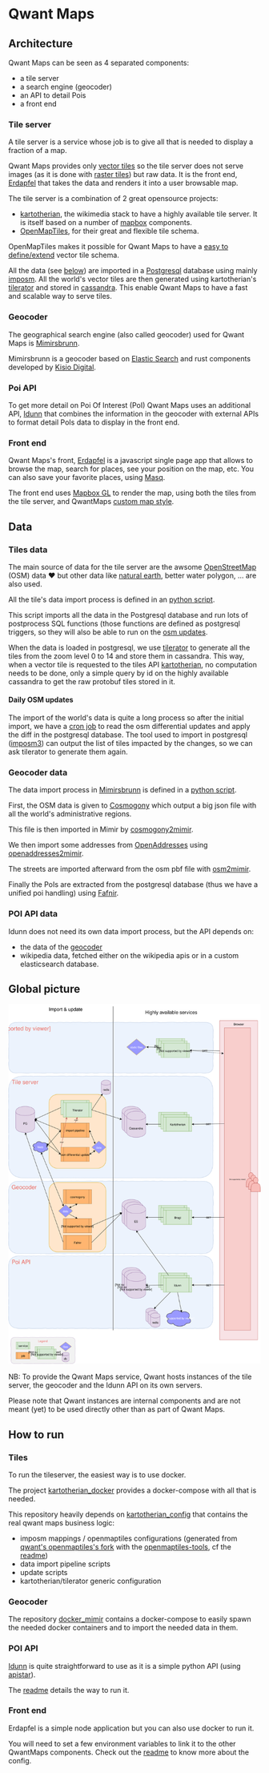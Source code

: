 # Qwant Maps

## Architecture

Qwant Maps can be seen as 4 separated components:

* a tile server
* a search engine (geocoder)
* an API to detail Pois
* a front end

### Tile server

A tile server is a service whose job is to give all that is needed to display a fraction of a map.

Qwant Maps provides only [vector tiles](https://en.wikipedia.org/wiki/Vector_tiles) so the tile server does not serve images (as it is done with [raster tiles](https://switch2osm.org/the-basics/)) but raw data. It is the front end, [Erdapfel](#erdapfel) that takes the data and renders it into a user browsable map.

The tile server is a combination of 2 great opensource projects:

* [kartotherian](https://github.com/kartotherian/kartotherian), the wikimedia stack to have a highly available tile server. It is itself based on a number of [mapbox](https://www.mapbox.com/) components.
* [OpenMapTiles](https://github.com/openmaptiles/openmaptiles), for their great and flexible tile schema.

OpenMapTiles makes it possible for Qwant Maps to have a [easy to define/extend](https://github.com/QwantResearch/openmaptiles) vector tile schema.

All the data (see [below](#tilesdata)) are imported in a [Postgresql](https://www.postgresql.org/) database using mainly [imposm](https://imposm.org/docs/imposm3/latest/). All the world's vector tiles are then generated using kartotherian's [tilerator](https://github.com/kartotherian/tilerator) and stored in [cassandra](http://cassandra.apache.org/). This enable Qwant Maps to have a fast and scalable way to serve tiles.

### Geocoder

The geographical search engine (also called geocoder) used for Qwant Maps is [Mimirsbrunn](https://github.com/CanalTP/mimirsbrunn).

Mimirsbrunn is a geocoder based on [Elastic Search](https://www.elastic.co) and rust components developed by [Kisio Digital](http://www.kisiodigital.com/).

### Poi API

To get more detail on Poi Of Interest (PoI) Qwant Maps uses an additional API, [Idunn](https://github.com/QwantResearch/idunn) that combines the information in the geocoder with external APIs to format detail PoIs data to display in the front end.

### Front end <a name="erdapfel"></a>

Qwant Maps's front, [Erdapfel](https://github.com/QwantResearch/erdapfel) is a javascript single page app that allows to browse the map, search for places, see your position on the map, etc. You can also save your favorite places, using [Masq](https://github.com/QwantResearch/masq).

The front end uses [Mapbox GL](https://www.mapbox.com/mapbox-gl-js/api/) to render the map, using both the tiles from the tile server, and QwantMaps [custom map style](https://github.com/QwantResearch/qwant-basic-gl-style).

## Data

### Tiles data <a name="tilesdata"></a>

The main source of data for the tile server are the awsome [OpenStreetMap](https://www.openstreetmap.org) (OSM) data :heart: but other data like [natural earth](http://www.naturalearthdata.com/), better water polygon, ... are also used.

All the tile's data import process is defined in an [python script](https://github.com/QwantResearch/kartotherian_config/blob/master/import_data/tasks.py).

This script imports all the data in the Postgresql database and run lots of postprocess SQL functions (those functions are defined as postgresql triggers, so they will also be able to run on the [osm updates](#osm_updates).

When the data is loaded in postgresql, we use [tilerator](https://github.com/kartotherian/tilerator) to generate all the tiles from the zoom level 0 to 14 and store them in cassandra.
This way, when a vector tile is requested to the tiles API [kartotherian](https://github.com/kartotherian/kartotherian), no computation needs to be done, only a simple query by id on the highly available cassandra to get the raw protobuf tiles stored in it.

#### Daily OSM updates <a name="osm_updates"></a>

The import of the world's data is quite a long process so after the initial import, we have a [cron job](https://github.com/QwantResearch/kartotherian_config/blob/master/update/osm_update.sh) to read the osm differential updates and apply the diff in the postgresql database.
The tool used to import in postgresql ([imposm3](https://imposm.org/docs/imposm3/latest/)) can output the list of tiles impacted by the changes, so we can ask tilerator to generate them again.

### Geocoder data <a name="geocoder_data"><a/>

The data import process in [Mimirsbrunn](https://github.com/CanalTP/mimirsbrunn) is defined in a [python script](https://github.com/QwantResearch/docker_mimir/blob/master/task.py).

First, the OSM data is given to [Cosmogony](https://github.com/osm-without-borders/cosmogony) which output a big json file with all the world's administrative regions.

This file is then imported in Mimir by [cosmogony2mimir](https://github.com/CanalTP/mimirsbrunn#cosmogony2mimir).

We then import some addresses from [OpenAddresses](http://openaddresses.io/) using [openaddresses2mimir](https://github.com/CanalTP/mimirsbrunn#openaddresses2mimir).

The streets are imported afterward from the osm pbf file with [osm2mimir](https://github.com/CanalTP/mimirsbrunn#osm2mimir).

Finally the PoIs are extracted from the postgresql database (thus we have a unified poi handling) using [Fafnir](https://github.com/QwantResearch/fafnir).

### POI API data

Idunn does not need its own data import process, but the API depends on:

* the data of the [geocoder](#geocoder_data)
* wikipedia data, fetched either on the wikipedia apis or in a custom elasticsearch database.

## Global picture

![global architecture](images/global_archi.svg)

NB: To provide the Qwant Maps service, Qwant hosts instances of the tile server, the geocoder and the Idunn API on its own servers.

Please note that Qwant instances are internal components and are not meant (yet) to be used directly other than as part of Qwant Maps.

## How to run

### Tiles

To run the tileserver, the easiest way is to use docker.

The project [kartotherian_docker](https://github.com/QwantResearch/kartotherian_docker) provides a docker-compose with all that is needed.

This repository heavily depends on [kartotherian_config](https://github.com/QwantResearch/kartotherian_config) that contains the real qwant maps business logic:

* imposm mappings / openmaptiles configurations (generated from [qwant's openmaptiles's fork](https://github.com/QwantResearch/openmaptiles) with the [openmaptiles-tools](https://github.com/openmaptiles/openmaptiles-tools), cf the [readme](https://github.com/QwantResearch/openmaptiles#qwant-openmaptiles-fork))
* data import pipeline scripts
* update scripts
* kartotherian/tilerator generic configuration

### Geocoder

The repository [docker_mimir](https://github.com/QwantResearch/docker_mimir) contains a docker-compose to easily spawn the needed docker containers and to import the needed data in them.

### POI API

[Idunn](https://github.com/QwantResearch/idunn) is quite straightforward to use as it is a simple python API (using [apistar](https://github.com/encode/apistar/)).

The [readme](https://github.com/QwantResearch/idunn#running) details the way to run it.

### Front end

Erdapfel is a simple node application but you can also use docker to run it.

You will need to set a few environment variables to link it to the other QwantMaps components. Check out the [readme](https://github.com/QwantResearch/erdapfel) to know more about the config.
